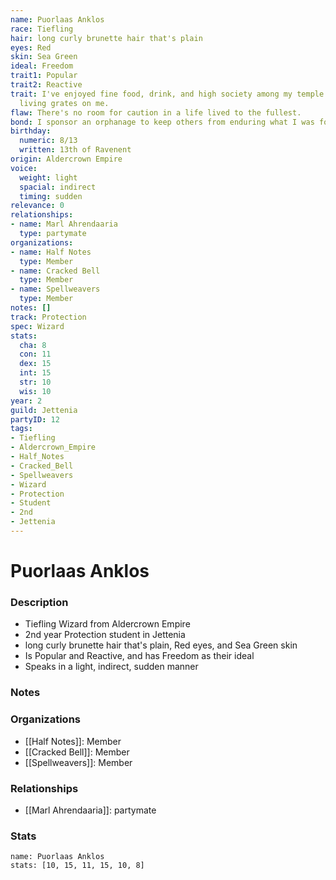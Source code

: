```yaml
---
name: Puorlaas Anklos
race: Tiefling
hair: long curly brunette hair that's plain
eyes: Red
skin: Sea Green
ideal: Freedom
trait1: Popular
trait2: Reactive
trait: I've enjoyed fine food, drink, and high society among my temple's elite. Rough
  living grates on me.
flaw: There's no room for caution in a life lived to the fullest.
bond: I sponsor an orphanage to keep others from enduring what I was forced to endure.
birthday:
  numeric: 8/13
  written: 13th of Ravenent
origin: Aldercrown Empire
voice:
  weight: light
  spacial: indirect
  timing: sudden
relevance: 0
relationships:
- name: Marl Ahrendaaria
  type: partymate
organizations:
- name: Half Notes
  type: Member
- name: Cracked Bell
  type: Member
- name: Spellweavers
  type: Member
notes: []
track: Protection
spec: Wizard
stats:
  cha: 8
  con: 11
  dex: 15
  int: 15
  str: 10
  wis: 10
year: 2
guild: Jettenia
partyID: 12
tags:
- Tiefling
- Aldercrown_Empire
- Half_Notes
- Cracked_Bell
- Spellweavers
- Wizard
- Protection
- Student
- 2nd
- Jettenia
---
```

# Puorlaas Anklos
### Description
- Tiefling Wizard from Aldercrown Empire
- 2nd year Protection student in Jettenia
- long curly brunette hair that's plain, Red eyes, and Sea Green skin
- Is Popular and Reactive, and has Freedom as their ideal
- Speaks in a light, indirect, sudden manner

### Notes

### Organizations
- [[Half Notes]]: Member
- [[Cracked Bell]]: Member
- [[Spellweavers]]: Member

### Relationships
- [[Marl Ahrendaaria]]: partymate

### Stats
```statblock
name: Puorlaas Anklos
stats: [10, 15, 11, 15, 10, 8]
```
